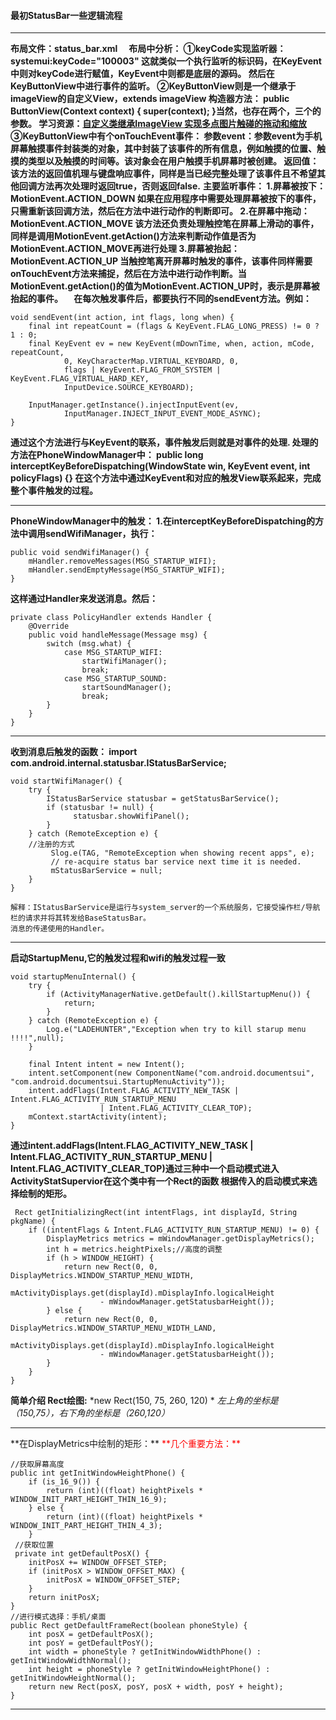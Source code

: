 #### 最初StatusBar一些逻辑流程
***
**布局文件：status_bar.xml**
**&ensp;&ensp;布局中分析：
①keyCode实现监听器：systemui:keyCode="100003"
这就类似一个执行监听的标识码，在KeyEvent中则对keyCode进行赋值，KeyEvent中则都是底层的源码。
然后在KeyButtonView中进行事件的监听。
②KeyButtonView则是一个继承于imageView的自定义View，extends imageView
构造器方法：
    public ButtonView(Context context) {
        super(context);
    }当然，也存在两个，三个的参数。
学习资源：[自定义类继承ImageView 实现多点图片触碰的拖动和缩放](http://hbxflihua.iteye.com/blog/1485032)
③KeyButtonView中有个onTouchEvent事件：
参数event：参数event为手机屏幕触摸事件封装类的对象，其中封装了该事件的所有信息，例如触摸的位置、触摸的类型以及触摸的时间等。该对象会在用户触摸手机屏幕时被创建。
返回值：该方法的返回值机理与键盘响应事件，同样是当已经完整处理了该事件且不希望其他回调方法再次处理时返回true，否则返回false.**
**主要监听事件：
1.屏幕被按下：MotionEvent.ACTION_DOWN
如果在应用程序中需要处理屏幕被按下的事件，只需重新该回调方法，然后在方法中进行动作的判断即可。
2.在屏幕中拖动：MotionEvent.ACTION_MOVE
该方法还负责处理触控笔在屏幕上滑动的事件，同样是调用MotionEvent.getAction()方法来判断动作值是否为MotionEvent.ACTION_MOVE再进行处理
3.屏幕被抬起：MotionEvent.ACTION_UP
当触控笔离开屏幕时触发的事件，该事件同样需要onTouchEvent方法来捕捉，然后在方法中进行动作判断。当MotionEvent.getAction()的值为MotionEvent.ACTION_UP时，表示是屏幕被抬起的事件。
&ensp;&ensp;在每次触发事件后，都要执行不同的sendEvent方法。例如：**

    void sendEvent(int action, int flags, long when) {
        final int repeatCount = (flags & KeyEvent.FLAG_LONG_PRESS) != 0 ? 1 : 0;
        final KeyEvent ev = new KeyEvent(mDownTime, when, action, mCode, repeatCount,
                0, KeyCharacterMap.VIRTUAL_KEYBOARD, 0,
                flags | KeyEvent.FLAG_FROM_SYSTEM | KeyEvent.FLAG_VIRTUAL_HARD_KEY,
                InputDevice.SOURCE_KEYBOARD);

        InputManager.getInstance().injectInputEvent(ev,
                InputManager.INJECT_INPUT_EVENT_MODE_ASYNC);
    }
**通过这个方法进行与KeyEvent的联系，事件触发后则就是对事件的处理.
处理的方法在PhoneWindowManager中：
public long interceptKeyBeforeDispatching(WindowState win, KeyEvent event, int policyFlags) {}
在这个方法中通过KeyEvent和对应的触发View联系起来，完成整个事件触发的过程。**
***
**PhoneWindowManager中的触发：
1.在interceptKeyBeforeDispatching的方法中调用sendWifiManager，执行：**

    public void sendWifiManager() {
        mHandler.removeMessages(MSG_STARTUP_WIFI);
        mHandler.sendEmptyMessage(MSG_STARTUP_WIFI);
    }
**这样通过Handler来发送消息。然后：**

    private class PolicyHandler extends Handler {
        @Override
        public void handleMessage(Message msg) {
            switch (msg.what) {
                case MSG_STARTUP_WIFI:
                    startWifiManager();
                    break;
                case MSG_STARTUP_SOUND:
                    startSoundManager();
                    break;
            }
        }
    }
***
**收到消息后触发的函数：
import com.android.internal.statusbar.IStatusBarService;**

    void startWifiManager() {
        try {
            IStatusBarService statusbar = getStatusBarService();
            if (statusbar != null) {
                  statusbar.showWifiPanel();
            }
        } catch (RemoteException e) {
        //注册的方式
             Slog.e(TAG, "RemoteException when showing recent apps", e);
             // re-acquire status bar service next time it is needed.
             mStatusBarService = null;
        }
    }

    解释：IStatusBarService是运行与system_server的一个系统服务，它接受操作栏/导航栏的请求并将其转发给BaseStatusBar。
    消息的传递使用的Handler。
***
**启动StartupMenu,它的触发过程和wifi的触发过程一致**

    void startupMenuInternal() {
        try {
            if (ActivityManagerNative.getDefault().killStartupMenu()) {
                return;
            }
        } catch (RemoteException e) {
            Log.e("LADEHUNTER","Exception when try to kill starup menu !!!!",null);
        }

        final Intent intent = new Intent();
        intent.setComponent(new ComponentName("com.android.documentsui", "com.android.documentsui.StartupMenuActivity"));
        intent.addFlags(Intent.FLAG_ACTIVITY_NEW_TASK | Intent.FLAG_ACTIVITY_RUN_STARTUP_MENU
                        | Intent.FLAG_ACTIVITY_CLEAR_TOP);
        mContext.startActivity(intent);
    }
**通过intent.addFlags(Intent.FLAG_ACTIVITY_NEW_TASK | Intent.FLAG_ACTIVITY_RUN_STARTUP_MENU |
  Intent.FLAG_ACTIVITY_CLEAR_TOP)通过三种中一个启动模式进入ActivityStatSupervior在这个类中有一个Rect的函数
  根据传入的启动模式来选择绘制的矩形。**

     Rect getInitializingRect(int intentFlags, int displayId, String pkgName) {
        if ((intentFlags & Intent.FLAG_ACTIVITY_RUN_STARTUP_MENU) != 0) {
            DisplayMetrics metrics = mWindowManager.getDisplayMetrics();
            int h = metrics.heightPixels;//高度的调整
            if (h > WINDOW_HEIGHT) {
                return new Rect(0, 0, DisplayMetrics.WINDOW_STARTUP_MENU_WIDTH,
                    mActivityDisplays.get(displayId).mDisplayInfo.logicalHeight
                        - mWindowManager.getStatusbarHeight());
            } else {
                return new Rect(0, 0, DisplayMetrics.WINDOW_STARTUP_MENU_WIDTH_LAND,
                    mActivityDisplays.get(displayId).mDisplayInfo.logicalHeight
                        - mWindowManager.getStatusbarHeight());
            }
        }
    }
**简单介绍 Rect绘图:**
*new Rect(150, 75, 260, 120) *
*左上角的坐标是（150,75），右下角的坐标是（260,120）*
<hr>
**在DisplayMetrics中绘制的矩形：**
<font color="red">**几个重要方法：**</font>

    //获取屏幕高度
    public int getInitWindowHeightPhone() {
        if (is_16_9()) {
            return (int)((float) heightPixels * WINDOW_INIT_PART_HEIGHT_THIN_16_9);
        } else {
            return (int)((float) heightPixels * WINDOW_INIT_PART_HEIGHT_THIN_4_3);
        }
     //获取位置
     private int getDefaultPosX() {
        initPosX += WINDOW_OFFSET_STEP;
        if (initPosX > WINDOW_OFFSET_MAX) {
            initPosX = WINDOW_OFFSET_STEP;
        }
        return initPosX;
    }
    //进行模式选择：手机/桌面
    public Rect getDefaultFrameRect(boolean phoneStyle) {
        int posX = getDefaultPosX();
        int posY = getDefaultPosY();
        int width = phoneStyle ? getInitWindowWidthPhone() : getInitWindowWidthNormal();
        int height = phoneStyle ? getInitWindowHeightPhone() : getInitWindowHeightNormal();
        return new Rect(posX, posY, posX + width, posY + height);
    }
<hr>
